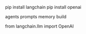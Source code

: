 pip install langchain
pip install openai


agents
prompts
memory build 


from langchain.llm import OpenAI 


 